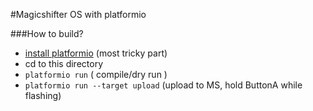 #Magicshifter OS with platformio

###How to build?
 * [install platformio](http://platformio.org/#!/get-started) (most tricky part)
 * cd to this directory
 * `platformio run` ( compile/dry run )
 * `platformio run --target upload` (upload to MS, hold ButtonA while flashing)
